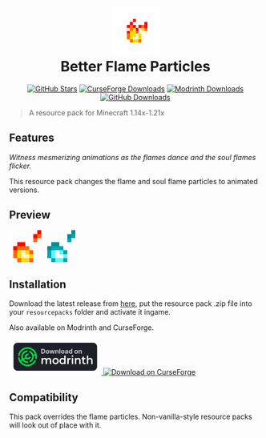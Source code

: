<h1 align="center">
  <img alt="Icon" src="pack.png" width="95" height="95" style="image-rendering: pixelated;"><br/>
  Better Flame Particles
</h1>
<p align="center">
  <a href="https://github.com/Tschipcraft/better_flame_particles/stargazers"><img alt="GitHub Stars" src="https://img.shields.io/github/stars/Tschipcraft/better_flame_particles?colorA=181712&colorB=fff5c6&style=for-the-badge"></a>
  <a href="https://www.curseforge.com/minecraft/texture-packs/better-flame-particles"><img alt="CurseForge Downloads" src="https://img.shields.io/curseforge/dt/782814?logo=curseforge&label=CurseForge&colorA=181712&colorB=bd5216&style=for-the-badge"></a>
  <a href="https://modrinth.com/resourcepack/better-flame-particles"><img alt="Modrinth Downloads" src="https://img.shields.io/modrinth/dt/better-flame-particles?label=Modrinth&colorA=181712&colorB=44cc11&style=for-the-badge&logo=modrinth"></a>
  <a href="https://github.com/Tschipcraft/better_flame_particles/releases/latest"><img alt="GitHub Downloads" src="https://img.shields.io/github/downloads/Tschipcraft/better_flame_particles/total?logo=github&colorA=181712&colorB=fff5c6&style=for-the-badge"></a>
</p>

> A resource pack for Minecraft 1.14x-1.21x

## Features

_Witness mesmerizing animations as the flames dance and the soul flames flicker._

This resource pack changes the flame and soul flame particles to animated versions.


## Preview

<p>
  <img alt="Animated flame" src="demo.gif" style="image-rendering: pixelated;" width="64" height="64">
  <img alt="Animated soul flame" src="demo2.gif" style="image-rendering: pixelated;" width="64" height="64">
</p>


## Installation

Download the latest release from [here](https://github.com/Tschipcraft/better_flame_particles/releases/latest), put the resource pack .zip file into your `resourcepacks` folder and activate it ingame.

Also available on Modrinth and CurseForge.

<a href="https://modrinth.com/resourcepack/better-flame-particles">
<picture>
  <source height="72px" media="(prefers-color-scheme: dark)" srcset="https://raw.githubusercontent.com/Tschipcraft/badges/main/assets/modrinth-badge-dark.svg">
  <source height="72px" media="(prefers-color-scheme: light)" srcset="https://raw.githubusercontent.com/Tschipcraft/badges/main/assets/modrinth-badge-light.svg">
  <img height="72px" alt="Download on Modrinth" src="https://raw.githubusercontent.com/Tschipcraft/badges/main/assets/modrinth-badge-dark.svg">
</picture>
</a>
<a href="https://www.curseforge.com/minecraft/texture-packs/better-flame-particles">
<picture>
  <source height="72px" media="(prefers-color-scheme: dark)" srcset="https://raw.githubusercontent.com/Tschipcraft/badges/main/assets/curseforge-badge-dark.svg">
  <source height="72px" media="(prefers-color-scheme: light)" srcset="https://raw.githubusercontent.com/Tschipcraft/badges/main/assets/curseforge-badge-light.svg">
  <img height="72px" alt="Download on CurseForge" src="https://raw.githubusercontent.com/Tschipcraft/badges/main/assets/curseforge-badge-dark.svg">
</a>


## Compatibility

This pack overrides the flame particles. Non-vanilla-style resource packs will look out of place with it.
